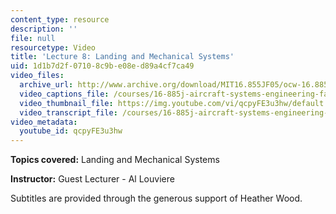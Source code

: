 ```yaml
---
content_type: resource
description: ''
file: null
resourcetype: Video
title: 'Lecture 8: Landing and Mechanical Systems'
uid: 1d1b7d2f-0710-8c9b-e08e-d89a4cf7ca49
video_files:
  archive_url: http://www.archive.org/download/MIT16.855JF05/ocw-16.885-04oct2005-220k.mp4
  video_captions_file: /courses/16-885j-aircraft-systems-engineering-fall-2005/52513e3e42515f64a74807bd5ba8c0c0_qcpyFE3u3hw.vtt
  video_thumbnail_file: https://img.youtube.com/vi/qcpyFE3u3hw/default.jpg
  video_transcript_file: /courses/16-885j-aircraft-systems-engineering-fall-2005/8518b61e1d1ecf89ca456206df1b2c6f_qcpyFE3u3hw.pdf
video_metadata:
  youtube_id: qcpyFE3u3hw
---
```


**Topics covered:** Landing and Mechanical Systems

**Instructor:** Guest Lecturer - Al Louviere

Subtitles are provided through the generous support of Heather Wood.